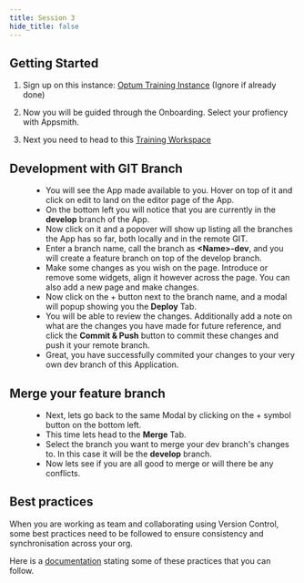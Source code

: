 ```yaml
---
title: Session 3
hide_title: false
---
```


<!-- vale off -->

## Getting Started

1. Sign up on this instance: [Optum Training Instance](https://optum-training.app.appsmith.com/user/signup) (Ignore if already done)

2. Now you will be guided through the Onboarding. Select your profiency with Appsmith.

3. Next you need to head to this [Training Workspace](https://optum-training.app.appsmith.com/applications?workspaceId=66053dafa476fb4189c2713d)

##  Development with GIT Branch

<dd>

* You will see the App made available to you. Hover on top of it and click on edit to land on the editor page of the App.
* On the bottom left you will notice that you are currently in the **develop** branch of the App.
* Now click on it and a popover will show up listing all the branches the App has so far, both locally and in the remote GIT.
* Enter a branch name, call the branch as **\<Name\>-dev**, and you will create a feature branch on top of the develop branch.
* Make some changes as you wish on the page. Introduce or remove some widgets, align it however across the page. You can also add a new page and make changes.
* Now click on the + button next to the branch name, and a modal will popup showing you the **Deploy** Tab.
* You will be able to review the changes. Additionally add a note on what are the changes you have made for future reference, and click the **Commit & Push** button to commit these changes and push it your remote branch.
* Great, you have successfully commited your changes to your very own dev branch of this Application.

</dd>

## Merge your feature branch

<dd>

* Next, lets go back to the same Modal by clicking on the + symbol button on the bottom left.
* This time lets head to the **Merge** Tab.
* Select the branch you want to merge your dev branch's changes to. In this case it will be the **develop** branch.
* Now lets see if you are all good to merge or will there be any conflicts.

</dd>

## Best practices

When you are working as team and collaborating using Version Control, some best practices need to be followed to ensure consistency and synchronisation across your org.

Here is a [documentation](https://www.appsmith.com/blog/appsmith-git-internal-tools-3) stating some of these practices that you can follow.
